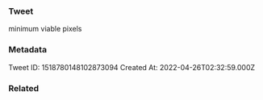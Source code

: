 ### Tweet
minimum viable pixels

### Metadata
Tweet ID: 1518780148102873094
Created At: 2022-04-26T02:32:59.000Z

### Related

